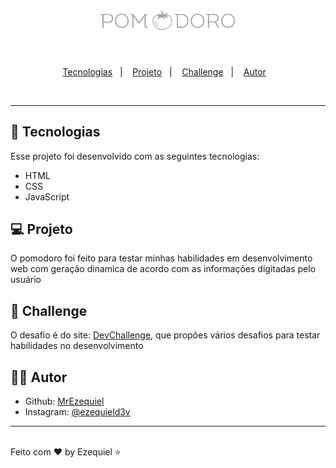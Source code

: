 <h1 align="center">
  <img alt="pomodoro" title="Pomodoro" src="./assets/logo.svg" width="220px" />
</h1>
<br>
<p align="center">
  <a href="#-tecnologias">Tecnologias</a>&nbsp;&nbsp;&nbsp;|&nbsp;&nbsp;&nbsp;
  <a href="#-projeto">Projeto</a>&nbsp;&nbsp;&nbsp;|&nbsp;&nbsp;&nbsp;
  <a href="#-layout">Challenge</a>&nbsp;&nbsp;&nbsp;|&nbsp;&nbsp;&nbsp;
  <a href="#-autor">Autor</a>&nbsp;&nbsp;&nbsp;
</p>
<br>
<hr>

## 🚀 Tecnologias

Esse projeto foi desenvolvido com as seguintes tecnologias:

- HTML
- CSS
- JavaScript

## 💻 Projeto

O pomodoro foi feito para testar minhas habilidades em desenvolvimento web com geração dinamica de acordo com as informações digitadas pelo usuário

## 🔖 Challenge

O desafio é do site: [DevChallenge](.https://www.devchallenge.com.br/challenges/5efaa4faa9fcd44066b1b923/details), que propões vários desafios para testar habilidades no desenvolvimento

## 👨‍💻 Autor

- Github: <a href="https://github.com/">MrEzequiel
  </a>
- Instagram: <a href="https://www.instagram.com/ezequield3v/">@ezequield3v</a>

<hr>
<br>
Feito com ♥ by Ezequiel ⭐️
